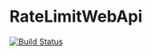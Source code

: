 # RateLimitWebApi
[![Build Status](https://travis-ci.org/puneet-warikoo/ratelimit-webapi.svg?branch=master)](https://travis-ci.org/puneet-warikoo/ratelimit-webapi)